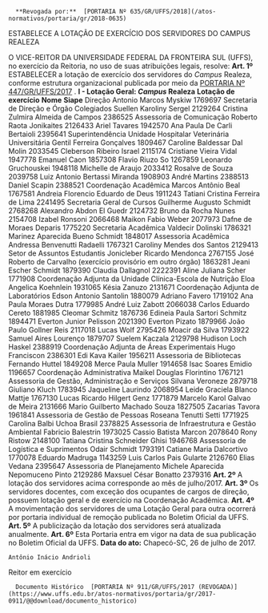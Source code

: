       **Revogada por:**  [PORTARIA Nº 635/GR/UFFS/2018](/atos-normativos/portaria/gr/2018-0635) 

   ESTABELECE A LOTAÇÃO DE EXERCÍCIO DOS SERVIDORES DO CAMPUS REALEZA  

 O VICE-REITOR DA UNIVERSIDADE FEDERAL DA FRONTEIRA SUL (UFFS), no exercício da Reitoria, no uso de suas atribuições legais, resolve:   **Art. 1º** ESTABELECER a lotação de exercício dos servidores do *Campus* Realeza, conforme estrutura organizacional publicada por meio da [PORTARIA Nº 447/GR/UFFS/2017](https://www.uffs.edu.br/atos-normativos/portaria/gr/2017-0447)  . **I - Lotação Geral: *Campus* Realeza**      **Lotação de exercício**    **Nome**    **Siape**      Direção   Antonio Marcos Myskiw   1769697     Secretaria de Direção e Órgão Colegiados   Suellen Karoliny Sergel   2129264     Cristina Zulmira Almeida de Campos   2386525     Assessoria de Comunicação   Roberto Raota Jonikaites   2126433     Ariel Tavares   1942570     Ana Paula De Carli Bertaioli   2395641     Superintendência Unidade Hospitalar Veterinária Universitária   Gentil Ferreira Gonçalves   1809467     Caroline Baldessar Dal Molin   2033545     Cleberson Ribeiro Israel   2115174     Cristiane Vieira Vidal   1947778     Emanuel Caon   1857308     Flavio Riuzo So   1267859     Leonardo Gruchouskei   1948118     Michelle de Araujo   2033412     Rosalve de Souza   2039758     Luiz Antonio Bertassi Miranda   1908903     André Martins   2388513     Daniel Scapin   2388521     Coordenação Acadêmica   Marcos Antônio Beal   1767581     Andreia Florencio Eduardo de Deus   1911243     Tatiani Cristina Ferreira de Lima   2241495     Secretaria Geral de Cursos   Guilherme Augusto Schmidt   2768268     Alexandro Abdon El Guedr   2124732     Bruno da Rocha Nunes   2154708     Izabel Ronsoni   2066468     Maikon Fabio Weber   2077973     Dafne de Moraes Deparis   1775220     Secretaria Acadêmica   Valdecir Dolinski   1786321     Marinez Aparecida Bueno Schmidt   1848017     Assessoria Acadêmica   Andressa Benvenutti Radaelli   1767321     Caroliny Mendes dos Santos   2129413     Setor de Assuntos Estudantis   Jonicleber Ricardo Mendonca   2767155     José Roberto de Carvalho (exercício provisório em outro órgão)   1863281     Jeani Escher Schmidt   1879390     Claudia Dallagnol   2222391     Aline Juliana Scher   1771908     Coordenação Adjunta da Unidade Clínica-Escola de Nutrição   Eloa Angelica Koehnlein   1931065     Késia Zanuzo   2131671     Coordenação Adjunta de Laboratórios   Edson Antonio Santolin   1880079     Adriano Favero   1719102     Ana Paula Moraes Dutra   1779985     André Luiz Zabott   2066038     Carlos Eduardo Cereto   1881985     Cleomar Schmitz   1876736     Edineia Paula Sartori Schmitz   1894471     Everton Junior Pelisson   2021390     Everton Pizato   1879966     João Paulo Gollner Reis   2117018     Lucas Wolf   2795426     Moacir da Silva   1793922     Samuel Aires Lourenço   1879707     Suelem Kaczala   2129798     Hudison Loch Haskel   2388919     Coordenação Adjunta de Áreas Experimentais   Hugo Franciscon   2386301     Edi Kava Kailer   1956211     Assessoria de Bibliotecas   Fernando Huttel   1849208     Merce Paula Muller   1914658     Isac Soares Emidio   1196657     Coordenação Administrativa   Maikel Douglas Florintino   1767121     Assessoria de Gestão, Administração e Serviços   Silvana Veroneze   2879718     Giuliano Kluch   1783945     Jaqueline Laurindo   2068954     Leide Graciela Blanco Mattje   1767130     Lucas Ricardo Hilgert Genz   1771879     Marcelo Karol Galvao de Meira   2131666     Mario Guilberto Machado Souza   1827505     Zacarias Tavora   1961841     Assessoria de Gestão de Pessoas   Roseana Tenutti Setti   1771925     Carolina Balbi Uchoa Brasil   2378825     Assessoria de Infraestrutura e Gestão Ambiental   Fabricio Balestrin   1973025     Cassio Batista Marcon   2078640     Rony Ristow   2148100     Tatiana Cristina Schneider Ghisi   1946768     Assessoria de Logística e Suprimentos   Odair Schmidt   1793191     Catiane Maria Dalcortivo   1770078     Eduardo Madruga   1143259     Luis Carlos Pais Gularte   2126760     Elias Vedana   2395647     Assessoria de Planejamento   Michele Aparecida Nepomuceno Pinto   2129286     Maxsuel César Bonatto   2379316       **Art. 2º** A lotação dos servidores acima corresponde ao mês de julho/2017.   **Art. 3º** Os servidores docentes, com exceção dos ocupantes de cargos de direção, possuem lotação geral e de exercício na Coordenação Acadêmica.   **Art. 4º** A movimentação dos servidores de uma Lotação Geral para outra ocorrerá por portaria individual de remoção publicada no Boletim Oficial da UFFS.   **Art. 5º** A publicização da lotação dos servidores será atualizada anualmente.   **Art. 6º** Esta Portaria entra em vigor na data de sua publicação no Boletim Oficial da UFFS.      **Data do ato:** Chapecó-SC, 26 de julho de 2017.   
 

    Antônio Inácio Andrioli   
 Reitor em exercício 

      Documento Histórico  [PORTARIA Nº 911/GR/UFFS/2017 (REVOGADA)](https://www.uffs.edu.br/atos-normativos/portaria/gr/2017-0911/@@download/documento_historico)     
      